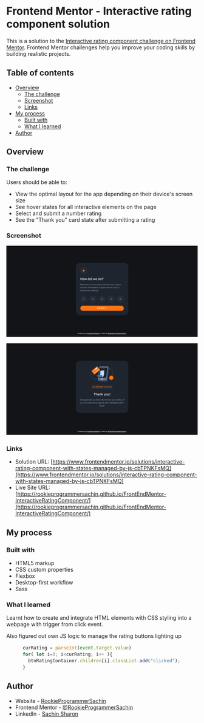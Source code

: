 # Frontend Mentor - Interactive rating component solution

This is a solution to the [Interactive rating component challenge on Frontend Mentor](https://www.frontendmentor.io/challenges/interactive-rating-component-koxpeBUmI). Frontend Mentor challenges help you improve your coding skills by building realistic projects. 

## Table of contents

- [Overview](#overview)
  - [The challenge](#the-challenge)
  - [Screenshot](#screenshot)
  - [Links](#links)
- [My process](#my-process)
  - [Built with](#built-with)
  - [What I learned](#what-i-learned)
- [Author](#author)


## Overview

### The challenge

Users should be able to:

- View the optimal layout for the app depending on their device's screen size
- See hover states for all interactive elements on the page
- Select and submit a number rating
- See the "Thank you" card state after submitting a rating

### Screenshot

![Rating Screen](./screenshot.png)

![Thank You state](./screenshot-thank-you.png)

### Links

- Solution URL: [https://www.frontendmentor.io/solutions/interactive-rating-component-with-states-managed-by-js-cbTPNKFsMQ](https://www.frontendmentor.io/solutions/interactive-rating-component-with-states-managed-by-js-cbTPNKFsMQ)
- Live Site URL: [https://rookieprogrammersachin.github.io/FrontEndMentor-InteractiveRatingComponent/](https://rookieprogrammersachin.github.io/FrontEndMentor-InteractiveRatingComponent/)

## My process

### Built with

- HTML5 markup
- CSS custom properties
- Flexbox
- Desktop-first workflow
- Sass

### What I learned

Learnt how to create and integrate HTML elements with CSS styling into a webpage with trigger from click event.

Also figured out own JS logic to manage the rating buttons lighting up


```js
      curRating = parseInt(event.target.value)
      for( let i=0; i<curRating; i++ ){
        btnRatingContainer.children[i].classList.add("clicked");
      }
```
## Author

- Website - [RookieProgrammerSachin](https://github.com/RookieProgrammerSachin)
- Frontend Mentor - [@RookieProgrammerSachin](https://www.frontendmentor.io/profile/RookieProgrammerSachin)
- LinkedIn - [Sachin Sharon](https://www.linkedin.com/in/sachin-sharon-481b6b242/)
